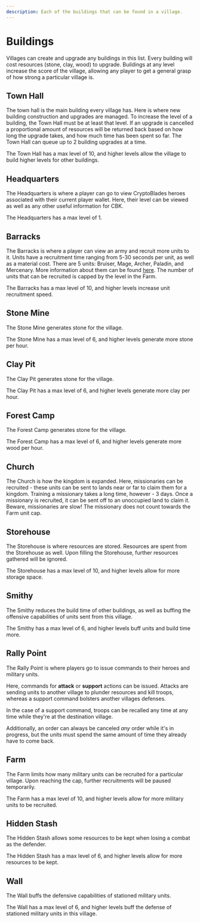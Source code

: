 ```yaml
---
description: Each of the buildings that can be found in a village.
---
```


# Buildings

Villages can create and upgrade any buildings in this list. Every building will cost resources \(stone, clay, wood\) to upgrade. Buildings at any level increase the score of the village, allowing any player to get a general grasp of how strong a particular village is.

## Town Hall

The town hall is the main building every village has. Here is where new building construction and upgrades are managed. To increase the level of a building, the Town Hall must be at least that level. If an upgrade is cancelled a proportional amount of resources will be returned back based on how long the upgrade takes, and how much time has been spent so far. The Town Hall can queue up to 2 building upgrades at a time.

The Town Hall has a max level of 10, and higher levels allow the village to build higher levels for other buildings.

## Headquarters

The Headquarters is where a player can go to view CryptoBlades heroes associated with their current player wallet. Here, their level can be viewed as well as any other useful information for CBK.

The Headquarters has a max level of 1.

## Barracks

The Barracks is where a player can view an army and recruit more units to it. Units have a recruitment time ranging from 5-30 seconds per unit, as well as a material cost. There are 5 units: Bruiser, Mage, Archer, Paladin, and Mercenary. More information about them can be found [here](military-units.md). The number of units that can be recruited is capped by the level in the Farm.

The Barracks has a max level of 10, and higher levels increase unit recruitment speed.

## Stone Mine

The Stone Mine generates stone for the village.

The Stone Mine has a max level of 6, and higher levels generate more stone per hour.

## Clay Pit

The Clay Pit generates stone for the village.

The Clay Pit has a max level of 6, and higher levels generate more clay per hour.

## Forest Camp

The Forest Camp generates stone for the village.

The Forest Camp has a max level of 6, and higher levels generate more wood per hour.

## Church

The Church is how the kingdom is expanded. Here, missionaries can be recruited - these units can be sent to lands near or far to claim them for a kingdom. Training a missionary takes a long time, however - 3 days. Once a missionary is recruited, it can be sent off to an unoccupied land to claim it. Beware, missionaries are slow! The missionary does not count towards the Farm unit cap.

## Storehouse

The Storehouse is where resources are stored. Resources are spent from the Storehouse as well. Upon filling the Storehouse, further resources gathered will be ignored.

The Storehouse has a max level of 10, and higher levels allow for more storage space.

## Smithy

The Smithy reduces the build time of other buildings, as well as buffing the offensive capabilities of units sent from this village.

The Smithy has a max level of 6, and higher levels buff units and build time more.

## Rally Point

The Rally Point is where players go to issue commands to their heroes and military units.

Here, commands for **attack** or **support** actions can be issued. Attacks are sending units to another village to plunder resources and kill troops, whereas a support command bolsters another villages defenses. 

In the case of a support command, troops can be recalled any time at any time while they're at the destination village.

Additionally, an order can always be canceled _any_ order while it's in progress, but the units must spend the same amount of time they already have to come back.

## Farm

The Farm limits how many military units can be recruited for a particular village. Upon reaching the cap, further recruitments will be paused temporarily.

The Farm has a max level of 10, and higher levels allow for more military units to be recruited.

## Hidden Stash

The Hidden Stash allows some resources to be kept when losing a combat as the defender. 

The Hidden Stash has a max level of 6, and higher levels allow for more resources to be kept.

## Wall

The Wall buffs the defensive capabilities of stationed military units.

The Wall has a max level of 6, and higher levels buff the defense of stationed military units in this village.

